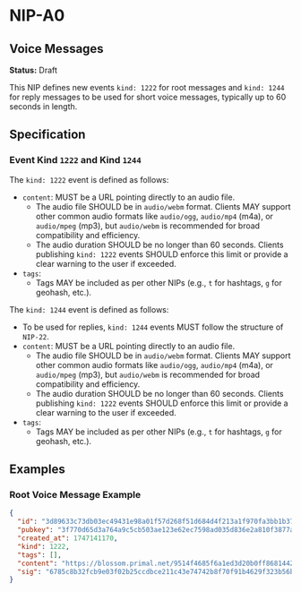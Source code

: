 NIP-A0
======

Voice Messages
-----------

**Status:** Draft

This NIP defines new events `kind: 1222` for root messages and `kind: 1244` for reply messages to be used for short voice messages, typically up to 60 seconds in length.

## Specification

### Event Kind `1222` and Kind `1244`

The `kind: 1222` event is defined as follows:

-   `content`: MUST be a URL pointing directly to an audio file.
    -   The audio file SHOULD be in `audio/webm` format. Clients MAY support other common audio formats like `audio/ogg`, `audio/mp4` (m4a), or `audio/mpeg` (mp3), but `audio/webm` is recommended for broad compatibility and efficiency.
    -   The audio duration SHOULD be no longer than 60 seconds. Clients publishing `kind: 1222` events SHOULD enforce this limit or provide a clear warning to the user if exceeded.
-   `tags`:
    -   Tags MAY be included as per other NIPs (e.g., `t` for hashtags, `g` for geohash, etc.).

  The `kind: 1244` event is defined as follows:
  
-    To be used for replies, `kind: 1244` events MUST follow the structure of `NIP-22`.
-   `content`: MUST be a URL pointing directly to an audio file.
    -   The audio file SHOULD be in `audio/webm` format. Clients MAY support other common audio formats like `audio/ogg`, `audio/mp4` (m4a), or `audio/mpeg` (mp3), but `audio/webm` is recommended for broad compatibility and efficiency.
    -   The audio duration SHOULD be no longer than 60 seconds. Clients publishing `kind: 1222` events SHOULD enforce this limit or provide a clear warning to the user if exceeded.
-   `tags`:
    -   Tags MAY be included as per other NIPs (e.g., `t` for hashtags, `g` for geohash, etc.).



## Examples

### Root Voice Message Example

```json
{
  "id": "3d89633c73db03ec49431e98a01f57d268f51d684d4f213a1f970fa3bb1b3714",
  "pubkey": "3f770d65d3a764a9c5cb503ae123e62ec7598ad035d836e2a810f3877a745b24",
  "created_at": 1747141170,
  "kind": 1222,
  "tags": [],
  "content": "https://blossom.primal.net/9514f4685f6a1ed3d20b0ff86814422a6be980c8978ed4d3071a2d97346a3862.webm",
  "sig": "6785c8b32fcb9e03f02b25ccdbce211c43e74742b8f70f91b4629f323b56b16b8f1ab6a10421e97e5e37834fcc55e799370e62d78daffa56bf70ca1ab1b16fa1"
}
